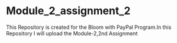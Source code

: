 # Module_2_assignment_2
This Repository is created for the Bloom with PayPal Program.In this Repository I will upload the Module-2,2nd Assignment
